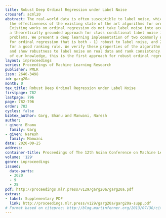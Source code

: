 ```yaml
---
title: Robust Deep Ordinal Regression under Label Noise
crossref: acml20
abstract: The real-world data is often susceptible to label noise, which might constrict
  the effectiveness of the existing state of the art algorithms for ordinal regression.
  Existing works on ordinal regression do not take label noise into account. We propose
  a theoretically grounded approach for class conditional label noise in ordinal regression
  problems. We present a deep learning implementation of two commonly used loss functions
  for ordinal regression that is both - 1) robust to label noise, and 2) rank consistent
  for a good ranking rule. We verify these properties of the algorithm empirically
  and show robustness to label noise on real data and rank consistency. To the best
  of our knowledge, this is the first approach for robust ordinal regression models.
layout: inproceedings
series: Proceedings of Machine Learning Research
publisher: PMLR
issn: 2640-3498
id: garg20a
month: 0
tex_title: Robust Deep Ordinal Regression under Label Noise
firstpage: 782
lastpage: 796
page: 782-796
order: 782
cycles: false
bibtex_author: Garg, Bhanu and Manwani, Naresh
author:
- given: Bhanu
  family: Garg
- given: Naresh
  family: Manwani
date: 2020-09-25
address: 
container-title: Proceedings of The 12th Asian Conference on Machine Learning
volume: '129'
genre: inproceedings
issued:
  date-parts:
  - 2020
  - 9
  - 25
pdf: http://proceedings.mlr.press/v129/garg20a/garg20a.pdf
extras:
- label: Supplementary PDF
  link: http://proceedings.mlr.press/v129/garg20a/garg20a-supp.pdf
# Format based on citeproc: http://blog.martinfenner.org/2013/07/30/citeproc-yaml-for-bibliographies/
---
```

